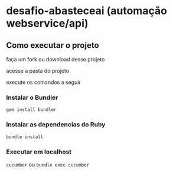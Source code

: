 # desafio-abasteceai (automação webservice/api)

## Como executar o projeto

faça um fork ou download desse projeto

acesse a pasta do projeto

execute os comandos a seguir

### Instalar o Bundler
`
gem install bundler
`

### Instalar as dependencias do Ruby
`
bundle install
`

### Executar em localhost
`
cucumber
`
ou
`
bundle exec cucumber
`